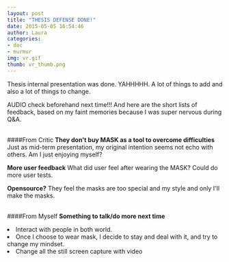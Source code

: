 ```yaml
---
layout: post
title: "THESIS DEFENSE DONE!"
date: 2015-05-05 16:54:46
author: Laura
categories: 
- doc
- murmur
img: vr.gif
thumb: vr_thumb.png
---
```


Thesis internal presentation was done. YAHHHHH. A lot of things to add and also a lot of things to change. <!--more-->

AUDIO check beforehand next time!!! And here are the short lists of feedback, based on my faint memories because I was super nervous during Q&A.
<br>
<br>

####From Critic
<b>They don't buy MASK as a tool to overcome difficulties</b>
Just as mid-term presentation, my original intention seems not echo with others. Am I just enjoying myself?

<b>More user feedback</b>
What did user feel after wearing the MASK? Could do more user tests.

<b>Opensource?</b>
They feel the masks are too special and my style and only I'll make the masks.
<br>
<br>


####From Myself
<b>Something to talk/do more next time</b>
<li>Interact with people in both world.</li>
<li>Once I choose to wear mask, I decide to stay and deal with it, and try to change my mindset.</li>
<li>Change all the still screen capture with video</li>
